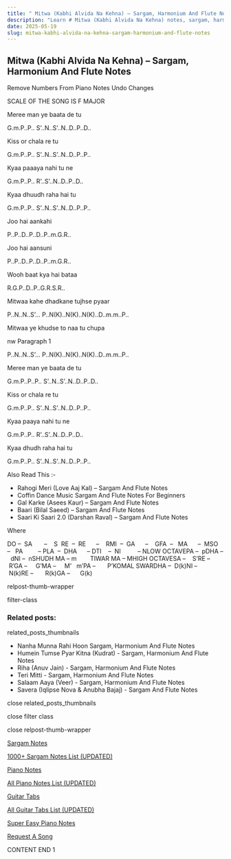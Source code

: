 ```yaml
---
title: " Mitwa (Kabhi Alvida Na Kehna) – Sargam, Harmonium And Flute Notes"
description: "Learn # Mitwa (Kabhi Alvida Na Kehna) notes, sargam, harmonium notations and flute notes. Easy step-by-step tutorial for beginners."
date: 2025-05-19
slug: mitwa-kabhi-alvida-na-kehna-sargam-harmonium-and-flute-notes
---
```


## Mitwa (Kabhi Alvida Na Kehna) – Sargam, Harmonium And Flute Notes

Remove Numbers From Piano Notes
Undo Changes

SCALE OF THE SONG IS F MAJOR

Meree man ye baata de tu

G.m.P..P.. S’..N..S’..N..D..P..D..

Kiss or chala re tu

G.m.P..P.. S’..N..S’..N..D..P..P..

Kyaa paaaya nahi tu ne

G.m.P..P.. R’..S’..N..D..P..D..

Kyaa dhuudh raha hai tu

G.m.P..P.. S’..N..S’..N..D..P..P..

Joo hai aankahi

P..P..D..P..D..P..m.G.R..

Joo hai aansuni

P..P..D..P..D..P..m.G.R..

Wooh baat kya hai bataa

R.G.P..D..P..G.R.S.R..

Mitwaa kahe dhadkane tujhse pyaar

P..N..N..S’… P..N(K)..N(K)..N(K)..D..m.m..P..

Mitwaa ye khudse to naa tu chupa

nw Paragraph 1

P..N..N..S’… P..N(K)..N(K)..N(K)..D..m.m..P..

Meree man ye baata de tu

G.m.P..P..P.. S’..N..S’..N..D..P..D..

Kiss or chala re tu

G.m.P..P.. S’..N..S’..N..D..P..P..

Kyaa paaya nahi tu ne

G.m.P..P.. R’..S’..N..D..P..D..

Kyaa dhudh raha hai tu

G.m.P..P.. S’..N..S’..N..D..P..P..

Also Read This :-

- Rahogi Meri (Love Aaj Kal) – Sargam And Flute Notes
- Coffin Dance Music Sargam And Flute Notes For Beginners
- Gal Karke (Asees Kaur) – Sargam And Flute Notes
- Baari (Bilal Saeed) – Sargam And Flute Notes
- Saari Ki Saari 2.0 (Darshan Raval) – Sargam And Flute Notes

Where

DO –  SA       –    S  RE  –  RE      –    RMI  –  GA      –    GFA  –   MA      –  MSO  –   PA         – PLA  –  DHA      – DTI    –  NI          – NLOW OCTAVEPA –  pDHA –  dNI –  nSHUDH MA – m        TIWAR MA – MHIGH OCTAVESA –    S’RE –     R’GA –     G’MA –     M’   m’PA –       P’KOMAL SWARDHA –  D(k)NI –       N(k)RE –       R(k)GA –      G(k)

relpost-thumb-wrapper

filter-class

### Related posts:

related_posts_thumbnails

- Nanha Munna Rahi Hoon Sargam, Harmonium And Flute Notes
- Humein Tumse Pyar Kitna (Kudrat) - Sargam, Harmonium And Flute Notes
- Riha (Anuv Jain) - Sargam, Harmonium And Flute Notes
- Teri Mitti - Sargam, Harmonium And Flute Notes
- Salaam Aaya (Veer) - Sargam, Harmonium And Flute Notes
- Savera (Iqlipse Nova & Anubha Bajaj) - Sargam And Flute Notes

close related_posts_thumbnails

close filter class

close relpost-thumb-wrapper

[Sargam Notes](/sargam-notes.html)

[1000+ Sargam Notes List (UPDATED)](/all-songs-list-sargam-notes.html)

[Piano Notes](/piano-notes.html)

[All Piano Notes List (UPDATED)](/all-songs-list-piano-notes.html)

[Guitar Tabs](/guitar-tabs.html)

[All Guitar Tabs List (UPDATED)](/all-songs-list-guitar-tabs.html)

[Super Easy Piano Notes](https://studywall.in/)

[Request A Song](/request-a-song.html)

CONTENT END 1
